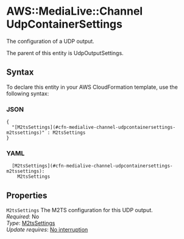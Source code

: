 # AWS::MediaLive::Channel UdpContainerSettings<a name="aws-properties-medialive-channel-udpcontainersettings"></a>

The configuration of a UDP output\.

The parent of this entity is UdpOutputSettings\.

## Syntax<a name="aws-properties-medialive-channel-udpcontainersettings-syntax"></a>

To declare this entity in your AWS CloudFormation template, use the following syntax:

### JSON<a name="aws-properties-medialive-channel-udpcontainersettings-syntax.json"></a>

```
{
  "[M2tsSettings](#cfn-medialive-channel-udpcontainersettings-m2tssettings)" : M2tsSettings
}
```

### YAML<a name="aws-properties-medialive-channel-udpcontainersettings-syntax.yaml"></a>

```
  [M2tsSettings](#cfn-medialive-channel-udpcontainersettings-m2tssettings): 
    M2tsSettings
```

## Properties<a name="aws-properties-medialive-channel-udpcontainersettings-properties"></a>

`M2tsSettings`  <a name="cfn-medialive-channel-udpcontainersettings-m2tssettings"></a>
The M2TS configuration for this UDP output\.  
*Required*: No  
*Type*: [M2tsSettings](aws-properties-medialive-channel-m2tssettings.md)  
*Update requires*: [No interruption](https://docs.aws.amazon.com/AWSCloudFormation/latest/UserGuide/using-cfn-updating-stacks-update-behaviors.html#update-no-interrupt)